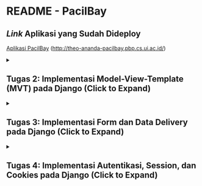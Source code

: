 # README - PacilBay

## *Link* Aplikasi yang Sudah Dideploy
[Aplikasi PacilBay](http://theo-ananda-pacilbay.pbp.cs.ui.ac.id/) (http://theo-ananda-pacilbay.pbp.cs.ui.ac.id/)

<details>
  <summary><h2>Tugas 2: Implementasi Model-View-Template (MVT) pada Django (Click to Expand)</h2></summary>

### Langkah-langkah Implementasi Aplikasi Berbasis Django

1. **Menyiapkan *development environment*:**
   - Menginstal Python, Django, dan *dependencies* yang dibutuhkan.
   - Membuat *virtual environment* supaya aplikasi tidak bentrok dengan versi lain.

2. **Membuat Proyek Django:**
   - Menjalankan `django-admin startproject pacilbay` untuk membuat proyek baru.
   - Menyesuaikan pengaturan di `settings.py`, seperti konfigurasi *database*, `INSTALLED_APPS`, *allowed host* untuk mengizinkan `localhost` dan PWS mengakses aplikasi.

3. **Membuat Aplikasi Django:**
   - Menjalankan `python manage.py startapp main` untuk membuat aplikasi `main` di dalam proyek.
   - Menambahkan aplikasi *main* ke dalam `INSTALLED_APPS` di `settings.py`.

4. **Membuat *Template* HTML:**
   - Membuat *HTML file* di folder `templates` untuk mengatur *view frontend*.
   - Menggunakan *template variables* untuk menampilkan nilai dari variabel yang akan dibuat di `views.py`.

5. **Membuat Model (`models.py`):**
   - Merancang model data dengan membuat *field* pada model di `models.py`.
   - Menjalankan perintah `python manage.py makemigrations` dan `python manage.py migrate` untuk merefleksikan perubahan model ke *database*.

6. **Membuat Views (`views.py`):**
   - Mengimpor fungsi render dari `django.shortcuts` dan menambhakan fungsi `show_main` yang berisi *dictionary* data untuk dikirimkan ke *HTML file*.
   - Menghubungkan views dengan *template HTML* yang akan dirender.

7. **Mengatur *URL Routing* (`urls.py`):**
   - Mengatur *routing *URL** di `urls.py` untuk menambahkan *path* ke aplikasi *main*.
   - Memastikan setiap *view* memiliki *URL *pattern** yang sesuai.

8. **Melakukan *Deployment*:**
    - Membuat proyek baru di *Pacil Web services* (PWS).
    - Mengonfigurasi `settings.py` untuk menambahkan *URL deployment* PWS ke `ALLOWED_HOSTS`.
    - Melakukan *add, commit*, dan *push* ke PWS.

### Bagan *Request* *Client* ke Web Aplikasi Django

```mermaid
graph TD;
    Client -->|Request| *url*s.py;
    *url*s.py -->|Maps *URL*| views.*py*;
    views.py -->|Handles Logic| models.py;
    viewspy* -->|R*enders* *Template*| *template*s;
    models.py -->|Access *Data| *Database**;
    *Database* -->|Returns Data| models.py;
    models.py -->|Returns Data| views.py;
    *template*s -->|DisplaysResponse*| *Client*;
```
**Penjelasan Bagan:**
    - `urls.py`: Menghubungkan *URL* yang diminta ke aplikasi dan data yang tersedia di views.py.
   - `views.py`: Menampung *template variables* untuk menampilkan nilai dari variabel yang sudah dibuat dalam `context`, dan akan di-*render* di halaman HTML.
   - `models.py`: Berisi model data dan menghubungkan ke *database*. `models.py` digunakan oleh `views.py` untuk mengambil dan mengolah data dari variabel yang sudah dibuat.
   - *Template* (HTML): Mengatur tampilan halaman web. *HTML file* akan di-*render* oleh `views.py` dan dikirim sebagai respons ke *client*.

### Fungsi **Git** dalam Pengembangan Perangkat Lunak
Git adalah *control version software* untuk mengelola dan melacak perubahan dalam *source code* selama pengembangan *software*. Fungsi utama git:

1. sebagai ***control version*** yang melacak setiap perubahan yang dibuat di dalam *source code* sehingga *developer* bisa kembali ke versi sebelumnya;
2. sebagai **sarana kolaborasi** karena memungkinkan beberapa *developer* bekerja di berbagai fitur atau memperbaiki bug tanpa mengganggu pekerjaan *developer* lain melalui *branch*.
3. sebagai ***development environment*** melalui *branching* dan *merging* sehingga *developer* bisa membuat cabang untuk pengembangan fitur atau *bug fixing* kemudian menggabungkannya ke *main branch* setelah dites.
4. menjaga **keamanan dan *backup*** karena bisa menyimpan *history* di *remote repository* seperti GitHub, GitLab, dll sehingga mengurangi risiko kode hilang.

### Alasan Menggunakan Django sebagai *Framework* Awal dalam Pembelajaran
1. **Framework Lengkap**
      Django adalah *full-stack *framework** yang menyediakan semua yang dibutuhkan *developer* seperti *Object-Relational Mapping* (ORM), *template engine*, *form handling*, dan *routing*.
2. **Arsitektur MTV (Model-Template-View)**
      Arsitektur *Model-Template-View* (MTV) memudahkan *developer* memahami arsitektur aplikasi web.
3. **Keamanan Terjaga**
      Django menyediakan *middleware* yang otomatis melindungi aplikasi dari *Cross-Site *Request* Forgery* (CSRF) dan juga memiliki mekanisme untuk mencegah *Cross-Site Scripting* (XSS) dengan secara otomatis meng-*escape* output HTML.
4. **Community Support**
      Django memiliki *komunitas* yang besar dan dokumentasi yang lengkap sehingga *beginner friendly :D*

*###* Mengapa Model pada Django Disebut sebagai ORM?
Model pada *Django disebut sebagai* ORM (*Object-Relational Mapping*) karena terdapat *interface* antara model di Python (class) dengan *relational *database** (tabel). Dengan prinsip ini, *developer* bisa bekerja menggunakan *database* dengan konsep *object-oriented* tanpa harus membuat query SQL manual. Django ORM mengubah operasi *Create, Read, Update, Delete* (CRUD) di OOP Python ke *query SQL* yang bersifat *connected* dengan *database*, sehingga memudahkan interaksi aplikasi dengan data.
</details>

<details>
  <summary><h2>Tugas 3: Implementasi Form dan Data Delivery pada Django (Click to Expand)</h2></summary>

### Langkah-langkah Implementasi Form dan Data Delivery pada Django
1. **Membuat Kerangka *Views* dengan Skeleton**
   Saya membuat kerangka *views* (skeleton) supaya desain web konsisten dan mengurangi *redundant code*. 
   - Buat direktori `templates` di folder utama, buat file `base.html` sebagai kerangka yang akan dipakai untuk semua halaman web di aplikasi-aplikasi lain.
   - Isi `base.html` dengan sintaks HTML dan *Django *template* tags* `{% block meta %}` dan `{% block content %}` untuk bagian-bagian yang bisa diubah oleh *template* turunan di aplikasi-aplikasi lain.
   - Buka `settings.py`, tambahkan direktori `templates` (`'DIRS': [BASE_DIR / 'templates']`) ke dalam variabel `TEMPLATES` supaya *template* yg sudah dibuat dikenali Django.
2. **Mengubah *Primary Key* dari *Integer* Menjadi UUID**
   Untuk meningkatkan keamanan aplikasi, kita ubah *primary key* di model dari tipe data *integer* menjadi UUID (*Universally Unique Identifier*).
   - Pada `models.py` di aplikasi `main`, impor modul `uuid` dan ubah *primary key* menjadi UUIDField.
   - Menjalankan `makemigrations` dan `migrate` supaya perubahan yang kita lakukan disimpen di *database*.
3. **Membuat *Form Input Data***
   - Buat *file* `forms.py` di direktori *main*, dan buat `ModelForm` untuk model `ProductEntry`.
   - Buat *field* yang akan digunakan dalam *form* seperti `product_name`, `price`, `product_description`, dan `available_qty`.
   - Di `views.py`, buat fungsi `create_mood_entry` untuk menampilkan *form* dan menyimpan data baru saat *form* di-*submit* dan mereturn respons html ke *template* `create_product_entry`.
   - Validasi *form* menggunakan *function* `form.is_valid()` dan simpan data dengan *function* `form.save()`.
4. **Menampilkan Data di Halaman Web**
   - Ambil semua objek dari model `ProductEntry` dengan menambahkan *function* `ProductEntry.objects.all()` dan kirim ke *template* melalui *context* yang sudah dibuat sebelumnya. --> *function* ini akan di-*return* dengan html di *template* `main`.
   - Pada `main.html`, kita gunakan *looping* `{% for ... %}` untuk menampilkan data dalam bentuk tabel. 
   - Pada `main.html`, kita tambahkan juga tombol untuk mengakses halaman *form input* data baru.
5. **Mengembalikan Data dalam Bentuk XML dan JSON (dan berdasarkan ID)**
   - Di `views.py`, buat fungsi `show_xml` untuk mengambil semua data dari model `MoodEntry`
   - Gunakan *serializers* Django untuk mengubah data menjadi format XML.
   - Buat juga buat versi jsonnya :)
   - Buat fungsi `show_xml_by_id` dan `show_json_by_id` di views.py untuk *mereturn* data berdasarkan id yang sudah difilter sebagai parameter. --> variabel data diubah dari *all* menjadi `ProductEntry.objects.filter(pk=id)`
6. **Menambahkan *URL *Pattern*s***
   - Tambahkan *path* untuk setiap fungsi *view* baru di variabel `urlpatterns` supaya bisa diakses di browser.
   - Mengecek apakah data bisa diambil dengan benar menggunakan *postman* (screenshoot terlampir di bawah)
Setelah melalui 6 langkah ini, kita bisa membuat form, menyimpan data, menampilkan data, dan *mereturn* data dalam format XML atau JSON di Django

### Mengapa kita memerlukan data delivery dalam pengimplementasian sebuah *platform*?
- Memungkinkan kita berinteraksi secara *real time* dengan *platform*
   Dengan menggunakan *data delivery*, kita bisa mengisi *form*, mengklik tombol, dan melakukan *search*. Data yang di-*input* dalam kegiatan-kegiatan tersebut harus dikirim ke *server* untuk diproses melalui peran *data delivery*. Melalui *data delivery* ini, kita bisa membuat interaksi menjadi lebih interaktif dan dinamis.

- Memunkinkan kita menerima data yang terbaru
   *Data delivery* memastikan bahwa data yang kita terima di *platform* selalu yang terbaru. Data yang realtime sangat dibutuhkan untuk aplikasi berita, cuaca, harga saham, dll yang membutuhkan data real time.

Contoh:
Saat *user* *login* ke *platform*, kredensial kita (misal *username* dan *password*) dikirim ke *server* untuk diverifikasi. Pengiriman tersebut membutuhkan *data delivery* pada *platform*. Tanpa *data delivery*, *user* tidak bisa melakukan *login* dan mengakses akun.

### mana yang lebih baik antara XML dan JSON?
JSON (*JavaScript Object Notation*) dan XML (*eXtensible Markup Language*) adalah format yang digunakan untuk pertukaran data antara *server* dan *client* dalam pengembangan aplikasi. Masing-masing memiliki kelebihan dan kekurangan, tapi JSON dianggap lebih baik daripada XML. Kenapa JSON lebih populer dibandingkan XML?

| Kriteria     | JSON     | XML |
|--------------|-----------|------------|
| Keterbacaan | JSON punya struktur yang lebih ringkas dan mudah dibaca manusia. JSON ditulis dalam format *key-value pairs* sehingga lebih mudah dipahami dan dikelola. | XML menggunakan *opening tag* dan *closing tag* untuk elemen datanya sehingga dokumennya lebih panjang dan lebih sulit dibaca. XML cenderung lebih *verbose* karena harus menggunakan banyak *markup* untuk menulis data.      |
| Ukuran data      | Karena JSON lebih ringkas, ukuran datanya juga lebih kecil dibanding XML. Karena lebih ringkas, lebih sedikit data yang harus dikirim melalui jaringan, sehingga dapat mengurangi waktu *loading* dan penggunaan *bandwidth*. | XML memiliki *overhead* yang lebih besar karena memerlukan *opening tag* dan *closing tag* untuk setiap elemen, yang dapat memperbesar ukuran *file*.        |
| *Compatibility* dengan JavaScript      | JSON adalah format yang berasal dari JavaScript, sehingga kompatibel dengan JavaScript. JSON dapat diubah menjadi objek JavaScript tanpa perlu *parser* lagi.   | XML membutuhkan *parser* untuk mengubah data menjadi objek JavaScript, sehingga lebih lambat dan kompleks.       |
| Keamanan      | JSON lebih aman terhadap serangan seperti *XML External Entity* (XXE) *attack* dibandingkan XML.   | XML lebih rentan terhadap berbagai jenis serangan karena kompleksitas dan fitur-fiturnya seperti DTD (*Document Type Definition*).        |

### Fungsi dari method is_valid() pada *form* Django
1. **Fungsi is_valid() pada Django Form**
   - Fungsi `is_valid()` memeriksa apakah data yang diterima dari *user* (melalui metode POST) memenuhi semua persyaratan yang sudah dibuat dalam form. Jika semua data valid, fungsi akan me-*return* nilai `True`. Jika ada data yang tidak valid, akan me-*return* `False`.
   - Fungsi `is_valid()` juga mengisi atribut `cleaned_data`. Ketika `is_valid()` bernilai `True`, Django akan membersihkan (*sanitize*) data *input* lalu me-*pass* ke dalam atribut `cleaned_data` pada objek *form*. 
   - Jika `is_valid()` mengembalikan `False`, Django akan mengisi atribut `errors` pada objek *form*. Atribut `errors` akan berisi informasi tentang kesalahan validasi yang terjadi pada setiap *field* di *form*.
2. **Mengapa Kita Membutuhkan *Method* is_valid()?**
   - `is_valid()` membantu kita menjaga integritas data karena sudah pasti semua semua data yang disimpan dalam sistem memenuhi persyaratan dan aturan validasi. --> ga mungkin ada data yang tidak lengkap atau formatnya salah.
   - `is_valid()` mencegah serangan keamanan seperti *SQL Injection* atau *Cross-Site Scripting* (XSS) dengan memastikan bahwa data *input* sudah disanitasi sebelum diproses atau disimpan dalam *database*.
   - Tanpa validasi `is_valid()`, data yang tidak valid bisa menyebabkan *error* di aplikasi. Misalnya *user* memasukkan *string* teks ke *field* yang seharusnya menerima *int*.

### Mengapa kita membutuhkan `csrf_token`?
`csrf_token` (*Cross-Site Request Forgery token*) adalah mekanisme keamanan saat ada *request form* dan HTTP POST *request*. Token ini melindungi aplikasi web dari serangan *Cross-Site Request Forgery* (CSRF) yaitu serangan di mana *attacker* memanipulasi *user* untuk mengirim *request* yang aneh-aneh tanpa diketahui *user*.

1 **Mengapa Kita Membutuhkan `csrf_token` saat Membuat *Form* di Django?**
   *CSRF attack* terjadi ketika *attacker* mensabotase *session untuk* melakukan *action* yang tidak diinginkan atas nama *user* tersebut (misalnya *mengubah* *password*, melakukan transaksi keuangan, dll). `csrf_token` dihasilkan secara *random* dan unik, ditambahkan ke setiap *form* yang memerlukan POST (seperti *form* *login*, registrasi, dan *update* data). Sehingga, *attacker* tidak bisa mensabotase *session* tsb. Jika token CSRF tidak valid atau tidak ada, *request* tersebut dianggap mencurigakan dan akan ditolak oleh Django.

2. **Apa yang Dapat Terjadi Jika Kita Tidak Menambahkan `csrf_token` pada *Form* Django?**
   - *Attacker* bisa mengirim *request* berbahaya yang mengirimkan POST *request* ke aplikasi web tanpa sepengetahuan *user*. Jika *user* telah masuk ke aplikasi tersebut, *session* akan digunakan untuk mengautentikasi *request* tersebut.
   - Dengan menggunakan sesi tersebut, *attacker* bisa memanipulasi data, melakukan transaksi, menghapus akun, atau melakukan tindakan lain yang berdampak pada *user* atau sistem.
   - CSRF *attack* dapat mengakibatkan hilangnya data *user*, membocorkan informasi sensitif, dll.
3. **Bagaimana hal tersebut dapat dimanfaatkan oleh *attacker*?**
   - *Attacker* bisa membuat web palsu/email *phishing* yang mengandung *form* HTML atau link berbahaya. Saat *user* masuk ke aplikasi atau mengklik *link* atau mengirim *form*, POST *request* akan dikirim ke *server* menggunakan sesi *user* tersebut.
   - Dengan menggunakan JavaScript atau *hidden element*, *attacker* bisa mengirim data secara otomatis ke aplikasi web target saat *user* reload *webpage* atau melakukan tindakan tertentu (seperti mengklik tombol).
   - Karena permintaan datang dari sesi *user* yang sah, *server* akan mempercayai permintaan tersebut dan menganggap bahwa itu berasal dari *user* yang sah.

### Mengakses keempat *URL* di poin 2 menggunakan Postman
![Screenshot 2024-09-11 193747](https://github.com/user-attachments/assets/ef05be18-d46f-4715-b180-16d83ea98389)
![Screenshot 2024-09-11 193831](https://github.com/user-attachments/assets/584b80e5-c78f-411d-9566-de859f4e3f06)
![Screenshot 2024-09-11 193842](https://github.com/user-attachments/assets/97965ca8-d866-4fd7-9b5d-95f071e0521b)
![Screenshot 2024-09-11 193851](https://github.com/user-attachments/assets/f339cb68-be38-4705-8390-a2217159ba9b)


</details>
<details>
  <summary><h2>Tugas 4: Implementasi Autentikasi, Session, dan Cookies pada Django (Click to Expand)</h2></summary>

### Langkah-Langkah Implementasi Autentikasi, *Session*, dan *Cookies* pada Django
Pada tugas ini, kita akan membangun sistem registrasi dan autentikasi *user* pada aplikasi Django yang telah dibuat. Dengan adanya sistem ini, *user* harus memiliki akun yang valid untuk mengakses halaman utama aplikasi dan hanya dapat melihat data yang terkait dengan akun mereka.

Dalam mengimplementasikan Autentikasi, *Session*, dan *Cookies* pada Django untuk memenuhi *checklist* Tugas 4, terdapat 6 langkah utama yang perlu dilakukan:

1. **Membuat Form untuk Registrasi dan Fungsi yang meng*handle* tugas tersebut**
   -  Pertama, kita akan mengimport modul `UserCreationForm` dan `messages` dari Django untuk membuat form registrasi dan menampilkan pesan notifikasi.
   - Kemudian, kita akan membuat fungsi `register` untuk meng*handle* *user* yang akan melakukan registrasi akun. Fungsi ini memiliki 6 fungsi utama:
      1. Menampilkan form registrasi saat pertama kali diakses.
      2. Memproses *data form* ketika *user* mengirimkan data.
      3. Memvalidasi data yang dimasukkan *user*.
      4. Menyimpan *data* *user* baru ke dalam *database*.
      5. Menampilkan pesan sukses jika pendaftaran berhasil.
      6. Mengarahkan *user* ke halaman *login*.
   - Setelah membuat fungsi `register`, kita akan membuat *template* `register.html` sebagai tampilan form registrasi. Pada *template* tersebut, kita menggunakan tag `{{ form.as_table }}` untuk menampilkan *field-field* form secara otomatis.
   - Terakhir, kita akan menambahkan *URL* *Pattern* di `urls.py` sehingga *user* bisa mengakses halaman `/register` dan melakukan registrasi dengan fungsi `register`.
2. **Membuat *Login Form***
   - Pertama, kita akan mengimpor modul `AuthenticationForm`, `authenticate`, dan `login` dari Django untuk meng*handle* proses autentikasi.
   - Setelah itu, kita akan membuat fungsi `login_user` untuk meng*handle* *user* yang akan melakukan *login* ke aplikasi. Fungsi ini memiliki 5 fungsi utama:
      1. Memproses data *login form*.
      2. Memvalidasi data *login*.
      3. Melakukan autentikasi *user*.
      4. Membuat *session* untuk *user* yang berhasil *login*.
      5. Mengarahkan *user* ke halaman utama (aplikasi *main*).
   - Setelah membuat fungsi `login_user`, kita akan membuat *template* `login.html` sebagai tampilan halaman *login*. 
   - Terakhir, kita akan menambahkan *URL* *Pattern* di `urls.py` sehingga *user* bisa mengakses halaman `/login` dan melakukan autentikasi dengan fungsi `login_user`.
3. **Membuat Fungsi *Logout***
   - Pertama, kita akan mengimpor modul `logout` dari Django untuk meng*handle* proses *logout*.
   - Setelah itu, kita akan membuat fungsi `logout_user` untuk meng*handle* *user* yang akan melakukan *logout*. Fungsi ini memiliki 3 fungsi utama:
      1. Menghapus *user* *session* yang sedang aktif.
      2. Mengarahkan *user* ke halaman *login*.
      3. Hapus *cookie* `last_login`.

   - Setelah membuat fungsi `logout_user`, kita akan membuat tombol *logout* pada halaman utama dan menghubungkannya dengan fungsi `logout_user`. 
   - Terakhir, kita akan menambahkan *URL* *Pattern* di `urls.py` sehingga *user* bisa mengakses halaman `/logout` dan mengakses fungsi `login_user`.

4. **Merestriksi Akses Halaman Utama**
   
   Kita hanya ingin halaman utama dapat diakses oleh *user* yang sudah melakukan *login*. Oleh sebab itu, kita perlu melakukan restriksi akses ke halaman utama terbatas kepada *user* yang sudah melakukan *login*. Kita akan menggunakan *decorator* `login_required` pada fungsi `show_main` yang sudah dibuat sebelumnya untuk memastikan hanya *user* yang sudah *login* yang dapat mengakses halaman utama.

5. **Menggunakan *Cookies* untuk Menyimpan Data *Login* Terakhir**
   - Kita akan menyimpan data *login* terakhir dengan menambahkan kode `response.set_cookie('last_login', str(datetime.datetime.now()))` di fungsi `login_user` untuk menyimpan waktu *login* terakhir dalam bentuk *cookie* saat *user* berhasil *login*.
   - Setelah menyimpan data *login* terakhir, kita akan menampilkannya pada halaman utama dengan cara menambahkan informasi *cookie* `last_login : request.COOKIES['last_login']` pada `context` di `views.py` lalu memanggil nilainya di halaman utama (`main.html`)
   - Kita juga akan menghapus *cookie* saat *user* *logout* dengan menambahkan kode `response.delete_cookie('last_login')` di fungsi `logout_user`

6 **Menghubungkan *Model* `ProductEntry` dengan `User`**

   Kita ingin seorang **user* hanya* melihat *product* *entries* yang telah dibuat sendiri. Oleh karena itu, kita perlu menghubungkan model `ProductEntry` dengan `User` dengan cara:
   - Tambah *field* `user` yang bertipe `ForeignKey` pada model `ProductEntry`  untuk menghubungkan setiap entri *product* dengan *user* yang membuatnya.
   - Setelah membuat *field* `user`, kita akn mengubah fungsi `create_product_entry` untuk menyimpan *user* yang sedang *login* sebagai pemilik entri mood dengan meset variabel *user* di model `ProductEntry` dengan menambahkan kode `product_entry.user = request.user`
   - Selanjutnya, kita akan memfilter data `ProductEntry` supaya hanya menampilkan entri *product* yang dimiliki oleh *user* yang sedang *login* dengan mengubah variabel `product_entries` di fungsi `show_main` *yang* awalnya bernilai `MoodEntry.objects.all()` menjadi `MoodEntry.objectsfilter(user=request.user)`
   - Setelah membuat perubahan pada model `ProductEntry`, kita melakukan migrasi untuk memperbarui struktur *database*.

### Perbedaan antara `HttpResponseRedirect()` dan `redirect()`
|Kriteria     | `HttpResponseRedirect()`     | `redirect()` |
|--------------|-----------|------------|
| *Level of abstraction*|Merupakan *low level function* sehingga *developer* bisa memiliki kontrol yang lebih besar untuk pengaplikasian fungsi tersebut. `HttpResponseRedirect()` bisa mengatur atribut-atribut *HTTP respons* (misalnya *status code*, *header*, *cookie*, dll). | Merupakan *high level function* yang merupakan *shortcut* dari `HttpResponseRedirect()`. `redirect()` menyederhanakan proses pembuatan objek `HttpResponseRedirect` karena secara otomatis mengatur *status code* dan *header* yang biasanya digunakan untuk *redirect*.|
| Penggunaan | Biasanya digunakan dalam situasi yang memerlukan *HTTP response *custom*ization* yang lebih detail. Contoh: ketika mau mengatur *status code* yang berbeda (misal, 301 untuk *redirect permanen*) atau menambahkan *header *custom**. | Biasanya lebih sering dipakai karena lebih mudah digunakan dan cukup fleksibel untuk kebutuhan *redirect* (tanpa situasi khusus/*customization*). |
| Contoh Penggunaan | <pre lang="python">from django.http import HttpResponseRedirect<br># Menggunakan HttpResponseRedirect()<br>def my_view(request):<br>    response = HttpResponseRedirect('/success/')<br>    response['Location'] = 'https://example.com'  # Mengatur lokasi *redirect* secara manual<br>    return response</pre>| <pre lang="python">from django.shortcuts import redirect <br># Menggunakan redirect()<br>def my_view(request):<br>    return redirect('success')  # Menggunakan *URL* name</pre>|
| Kapan sebaiknya digunakan?| <li>Ketika perlu mengontrol secara detail *status code* atau *header response*</li><li>Ketika mau melakukan *redirect* ke *URL* yang tidak didefinisikan dalam `URLconf`. |  <li>Ketika mau melakukan *redirect* sederhana ke *URL* yang sudah didefinisikan di `URLconf`.</li><li>Ketika tidak melakukan *customization HTTP respons* yang kompleks</li>|

Secara garis besar, `redirect()` lebih banyak digunakan karena lebih mudah dibaca, lebih terintegrasi dengan Django, dan lebih fleksibel. Tapi, `HttpResponseRedirect()` tetap berguna ketika perlu melakukan *redirect* permanen (301), *header *custom*ization*, dan *redirect* ke *URL* eksternal.

### Cara kerja penghubungan model `ProductEntry` dengan `User`
Dalam Django, kita menghubungkan satu model dengan model lainnya untuk merepresentasikan hubungan antara data. Dalam kasus ini, kita mau menghubungkan model `ProductEntry` dan `User` karena kita ingin mengetahui siapa yang membuat entri *product* tersebut. Hubungan ini disebut **relasi** atau hubungan antar model.

Pada penghubungan model, kita menggunakan `ForeignKey`. `ForeignKey` adalah tipe *field* dalam Django yang digunakan untuk membuat hubungan *one-to-one* atau *one-to-many* antara dua model. Dalam kasus `ProductEntry` dan `User`, `ForeignKey` akan membuat sebuah kolom tambahan dalam tabel `ProductEntry` yang berisi ID dari *user* yang bersangkutan. Sehingga, setiap entri *product* akan menunjuk ke satu *user* tertentu (yang membuatnya).

**Cara Kerja Penghubungan `MoodEntry` dengan `User`**
1. Tambah *Field* `user` pada model `ProductEntry`
   
   Di file `models.py`, kita tambahkan *field* `user` dengan tipe `ForeignKey` ke model `MoodEntry`.
   <pre lang="python">
      from django.db import models
      from django.contrib.auth.models import User

      class MoodEntry(models.Model):
         user = models.ForeignKey(User, on_delete=models.CASCADE)
         # ... dst
   </pre>
   
2. Atur parameter `on_delete`
   Parameter `on_delete` berfungsi untuk mengatur apa yang terjadi pada data ketika objeknya dihapus. Kita akan assign nilai parameter dengan `models.CASCADE` berarti jika *user* dihapus, maka semua entri *product* yang terkait dengan *user* tersebut juga akan dihapus.
3. Simpan perubahan
   Setelah melakukan perubahan pada model, kita akan menjalankan perintah `python manage.py makemigrations` dan `python manage.py migrate` untuk membuat dan menerapkan perubahan pada *database*.

### Implementasi *authentication* dan *authorization* saat *user* *login* dalam Django
1. Perbedaan *authentication* dan *authorization*, apakah yang dilakukan saat *user* *login*

   | Kriteria | Authentication | Authorization |
   |--------------|-----------|------------|
   | Definisi| Proses verifikasi identitas *user*. Menjawab pertanyaan "**Siapa** kamu?" | Proses pemberian izin kepada *user* yang sudah terverifikasi untuk mengakses *resources* atau melakukan *request*. Menjawab pertanyaan "**Apa yang boleh** kamu lakukan?".|
   | Tujuan| Memastikan bahwa *user* adalah orang yang dia klaim (benar-benar dia)| Mengontrol akses ke bagian-bagian sistem yang berbeda berdasarkan *role* *user*|
   | Mekanisme | Biasanya menggunakan kredensial seperti *username* dan *password*, biometrik (sidik jari, wajah), token, atau OTP (*One-Time Password*)| Menggunakan kebijakan akses seperti *role-based access control* (RBAC) atau *attribute-based access control* (ABAC)|
   | Contoh| Memasukkan *username* dan *password* untuk masuk ke akun email, misalnya *login* ke SCELE | Jika *user* memasukkan *username* dan *password* yang terasosiasi dengan *role* dosen, maka ia bisa membuat course baru, sedangkan jika *user* memasukkan *username* dan *password* yang terasosiasi dengan *role* mahasiswa, maka ia tidak bisa membuat course baru|
   | Implementasi| Kebanyakan menggunakan *library* atau *framework* autentikasi yang sudah jadi| Biasanya diimplementasikan dengan menggunakan *role*, *permission*, atau kebijakan yang lebih *custom* |
   | Urutan Proses| Biasanya dilakukan duluan sebelum otorisasi| Dilakukan setelah autentikasi berhasil|
2. Bagaimana Django mengimplementasikan kedua konsep tersebut
   - Autentikasi di Django
      1. Model `User`: Django memiliki model `User` bawaan yang menyimpan informasi dasar seperti *username*, *password*, email, dll. Kita juga bisa meng-*custom* model tersebut.
      2. Form autentikasi: Django menyediakan form `AuthenticationForm` yang bisa digunakan untuk meng*handle* *login* *user*. Form ini memeriksa apakah *username* dan *password* yang dimasukkan cocok dengan data yang ada di *database*.
      3. *Middleware*: Berfungsi untuk memeriksa apakah *user* sudah melakukan *login* atau belum. Jika belum, *user* akan diarahkan ke halaman *login*.
      4. *Session*: Django menggunakan *session* untuk menyimpan informasi tentang *user* yang sedang *login*, sehingga sistem dapat mengetahui siapa yang sedang berinteraksi dengan aplikasi.

   - Otorisasi di Django
      1. *Permission*: Kita bisa membuat *permission* (izin) yang spesifik untuk setiap model atau *action*. Misal, kita bisa memberikan izin `delete_product` untuk menghapus produk bagi *role* admin.
      2. *Group*: Kita bisa mengelompokkan *permission* ke dalam *group*. Contoh: *group* "client" memiliki *permission* "add_to_cart", "buy_items", dan "delete_from_cart".      
      3. *Custom* *Permission*: Kita bisa membuat *permission* *custom* untuk kebutuhan spesifik.

### Peran *cookies* dalam mengingat *user* yang telah *login*, keamanan *cookies*
1. Bagaimana Django mengingat *user* yang telah *login*?
   Django menggunakan sistem *session* untuk mengingat *user* yang telah *login*. 
   
   - Pembuatan *Session*
      Ketika *user* berhasil *login*, Django akan membuat sebuah *session* yang unik untuk *user* tersebut. *Session* ini akan disimpan di server, bukan di browser pengguna. Setiap *session* memiliki *session* ID yang unik. *Session* ID tersebut akan dikirimkan ke browser *user* melalui *cookie*.
   - *Cookie* *Session* *ID*
      Browser *user* akan menyimpan *cookie* *session* *ID* yang sudah dibuat saat *user* *login*. Setiap kali *user* mengirim *request* ke server, *cookie* *session* *ID* ini akan ikut dikirim dalam *header* *request*.
   - Pencocokan *Session*
      Django akan memeriksa *cookie* *session* *ID* yang dikirim oleh browser. Jika *session* *ID* valid, Django akan mengambil data *session* dari server dan mengidentifikasi bahwa *user* tersebut sudah *login*. Namun, jika *request* tidak mengandung *session ID* atau *session ID* tidak valid, django akan mengidentifikasi bahwa *user* tersebut belum *login* dan menolak *request* yang dikirim.
2. Kegunaan lain dari *cookies* dan keamanan *cookies*
   - Meningkatkan *user* *experience*  

      Dengan menggunakan *cookies*, *website* bisa mengingat pengaturan *user* (misal: *font* *size, color* *theme*, atau *page layout*). 
   - Analisis Web

      *Cookies* membantu melacak perilaku *user* di website (misal: halaman yang sering *dikunjungi*, durasi, pola *click*, dll)
   - Iklan

      *Cookies* dapat digunakan oleh perusahaan pengiklan untuk membuat *user profile* berdasarkan minat dan perilaku *user* di berbagai website. *User profile* ini kemudian digunakan untuk menampilkan iklan yang relevan dengan minat pengguna.
3. Apakah semua *cookies* aman digunakan?

   Tidak semua *cookies* aman digunakan. Meskipun *cookies* memiliki banyak manfaat, terdapat beberapa risiko antara lain:
   - *Cookies* bisa dipakai untuk melacak aktivitas *user* sehingga memungkinkan pihak tertentu membuat profil rinci tentang minat dan kebiasaan pengguna. Hal ini bisa saja merupakan pelanggaran privasi.
   - Jika *cookies* tidak dikelola dengan aman, data yang tersimpan bisa dicuri. Hal ini menyebabkan informasi sensitif (misal kata sandi, informasi kartu kredit, dll) bisa bocor.
   - *Cross-Site Scripting* (XSS). *Cookies* bisa digunakan untuk melakukan XSS, di mana *attacker* menyuntikkan skrip ke dalam situs web yang kemudian dieksekusi di browser pengguna.
   - *Cookie* Poisoning untuk memodifikasi isi *cookie* untuk menipu server.
</details>